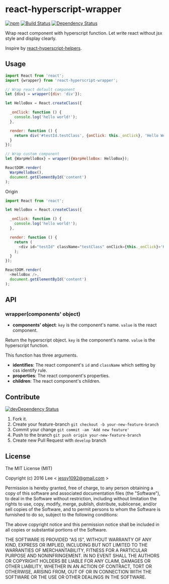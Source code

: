 react-hyperscript-wrapper
=============
[![npm][npm-image]][npm-url] [![Build Status][travis-ci-image]][travis-ci-url] [![Dependency Status][david-dm-image]][david-dm-url]

Wrap react component with hyperscript function. Let write react without jsx style and display clearly.

Inspire by [react-hyperscript-helpers](https://github.com/Jador/react-hyperscript-helpers).


## Usage

```js
import React from 'react';
import {wrapper} from 'react-hyperscript-wrapper';

// Wrap react default component
let {div} = wrapper({div: 'div'});

let HelloBox = React.createClass({

  _onClick: function () {
    console.log('hello world!');
  },

  render: function () {
    return div('#testId.testClass', {onClick: this._onClick}, 'Hello World!');
  }
});

// Wrap custom component
let {WarpHelloBox} = wrapper({WarpHelloBox: HelloBox});

ReactDOM.render(
  WarpHelloBox(),
  document.getElementById('content')
);
```

Origin
```js
import React from 'react';

let HelloBox = React.createClass({

  _onClick: function () {
    console.log('hello world!');
  },

  render: function () {
    return (
      <div id="testId" className="testClass" onClick={this._onClick}>'Hello World!'</div>
    );
  }
});

ReactDOM.render(
  <HelloBox />,
  document.getElementById('content')
);
```


## API

### wrapper(components' object)

- **components' object**: `key` is the component's name. `value` is the react component.

Return the hyperscript object. `key` is the component's name. `value` is the hyperscript function.

This function has three arguments.

- **identifies**: The react component's `id` and `className` which setting by css identify rule.
- **properties**: The react component's properties.
- **children**: The react component's children.


## Contribute
[![devDependency Status][david-dm-dev-image]][david-dm-dev-url]

1. Fork it.
2. Create your feature-branch `git checkout -b your-new-feature-branch`
3. Commit your change `git commit -am 'Add new feature'`
4. Push to the branch `git push origin your-new-feature-branch`
5. Create new Pull Request with `develop` branch

## License

The MIT License (MIT)

Copyright (c) 2016 Lee  < jessy1092@gmail.com >

Permission is hereby granted, free of charge, to any person obtaining a copy of
this software and associated documentation files (the "Software"), to deal in
the Software without restriction, including without limitation the rights to
use, copy, modify, merge, publish, distribute, sublicense, and/or sell copies of
the Software, and to permit persons to whom the Software is furnished to do so,
subject to the following conditions:

The above copyright notice and this permission notice shall be included in all
copies or substantial portions of the Software.

THE SOFTWARE IS PROVIDED "AS IS", WITHOUT WARRANTY OF ANY KIND, EXPRESS OR
IMPLIED, INCLUDING BUT NOT LIMITED TO THE WARRANTIES OF MERCHANTABILITY, FITNESS
FOR A PARTICULAR PURPOSE AND NONINFRINGEMENT. IN NO EVENT SHALL THE AUTHORS OR
COPYRIGHT HOLDERS BE LIABLE FOR ANY CLAIM, DAMAGES OR OTHER LIABILITY, WHETHER
IN AN ACTION OF CONTRACT, TORT OR OTHERWISE, ARISING FROM, OUT OF OR IN
CONNECTION WITH THE SOFTWARE OR THE USE OR OTHER DEALINGS IN THE SOFTWARE.


[npm-image]: https://img.shields.io/npm/v/react-hyperscript-wrapper.svg?style=flat-square
[npm-url]: https://www.npmjs.com/package/react-hyperscript-wrapper

[travis-ci-image]: https://img.shields.io/travis/jessy1092/react-hyperscript-wrapper.svg?style=flat-square
[travis-ci-url]: https://travis-ci.org/jessy1092/react-hyperscript-wrapper

[david-dm-image]: https://img.shields.io/david/jessy1092/react-hyperscript-wrapper.svg?style=flat-square
[david-dm-url]: https://david-dm.org/jessy1092/react-hyperscript-wrapper
[david-dm-dev-image]: https://img.shields.io/david/dev/jessy1092/react-hyperscript-wrapper.svg?style=flat-square
[david-dm-dev-url]: https://david-dm.org/jessy1092/react-hyperscript-wrapper#info=devDependencies
